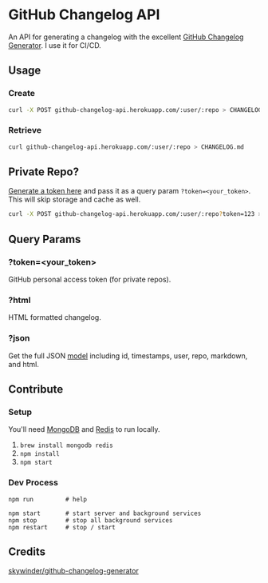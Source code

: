 GitHub Changelog API
====================

An API for generating a changelog with the excellent [GitHub Changelog Generator](https://github.com/skywinder/github-changelog-generator).
I use it for CI/CD.

## Usage

### Create

```bash
curl -X POST github-changelog-api.herokuapp.com/:user/:repo > CHANGELOG.md
```

### Retrieve

```bash
curl github-changelog-api.herokuapp.com/:user/:repo > CHANGELOG.md
```

## Private Repo?

[Generate a token here](https://github.com/settings/tokens/new?description=GitHub%20Changelog%20API%20token)
and pass it as a query param `?token=<your_token>`.  This will skip storage and cache as well.

```bash
curl -X POST github-changelog-api.herokuapp.com/:user/:repo?token=123 > CHANGELOG.md
```

## Query Params

### ?token=<your_token>

GitHub personal access token (for private repos).

### ?html

HTML formatted changelog.

### ?json

Get the full JSON [model](https://github.com/levithomason/github-changelog-api/blob/master/server/Models.js)
including id, timestamps, user, repo, markdown, and html.

## Contribute

### Setup

You'll need [MongoDB](https://docs.mongodb.org/manual/installation/) and [Redis](http://redis.io/) to run locally. 

1. `brew install mongodb redis`
1. `npm install`
1. `npm start`

### Dev Process

```
npm run         # help

npm start       # start server and background services
npm stop        # stop all background services
npm restart     # stop / start
```

## Credits

[skywinder/github-changelog-generator](https://github.com/skywinder/github-changelog-generator)
